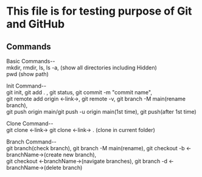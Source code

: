 # This file is for testing purpose of Git and GitHub

## Commands
Basic Commands--<br>
  mkdir,
  rmdir,
  ls, 
  ls -a, (show all directories including Hidden)  
  pwd (show path)<br>

Init Command--<br>
  git init, git add . , git status, git commit -m "commit name",<br>
  git remote add origin <-link->, git remote -v, git branch -M main(rename branch), <br>
  git push origin main/git push -u origin main(1st time), git push(after 1st time) <br>

Clone Command--<br>
  git clone <-link-> 
  git clone <-link-> . (clone in current folder)

Branch Command--<br>
  git branch(check branch), git branch -M main(rename), git checkout -b <-branchName->(create new branch),<br> 
  git checkout <-branchName->(navigate branches), git branch -d <-branchName->(delete branch)